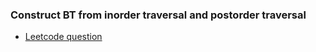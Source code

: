### __Construct BT from inorder traversal and postorder traversal__

- [Leetcode question](https://leetcode.com/problems/construct-binary-tree-from-inorder-and-postorder-traversal/)

